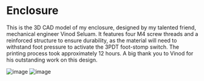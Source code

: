 # Enclosure

This is the 3D CAD model of my enclosure, designed by my talented friend, mechanical engineer Vinod Seluam. It features four M4 screw threads and a reinforced structure to ensure durability, as the material will need to withstand foot pressure to activate the 3PDT foot-stomp switch. The printing process took approximately 12 hours. A big thank you to Vinod for his outstanding work on this design.

![image](https://github.com/user-attachments/assets/72ec7753-e862-4e8c-94a3-0f69c77ccf4b)
![image](https://github.com/user-attachments/assets/8d76ee66-b2a6-4645-8c11-d081eaf78905)
